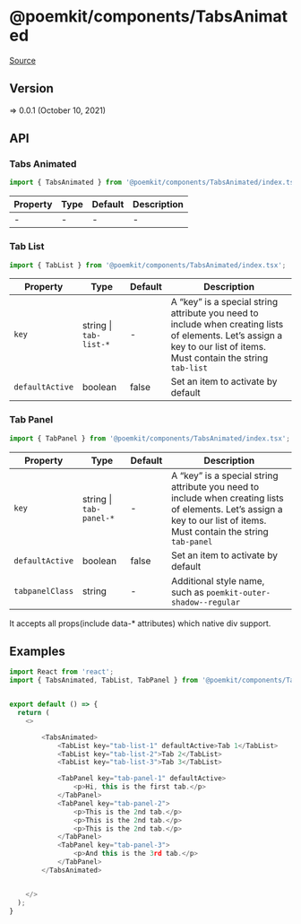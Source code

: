 # @poemkit/components/TabsAnimated

[Source](https://github.com/xizon/poemkit/tree/main/src/client/components/TabsAnimated)

## Version

=> 0.0.1 (October 10, 2021)

## API

### Tabs Animated
```js
import { TabsAnimated } from '@poemkit/components/TabsAnimated/index.tsx';
```
| Property | Type | Default | Description |
| --- | --- | --- | --- |
| - | - | - | - |


### Tab List
```js
import { TabList } from '@poemkit/components/TabsAnimated/index.tsx';
```
| Property | Type | Default | Description |
| --- | --- | --- | --- |
| `key` | string \| `tab-list-*` | - |  A “key” is a special string attribute you need to include when creating lists of elements. Let’s assign a key to our list of items. Must contain the string `tab-list` |
| `defaultActive` | boolean | false | Set an item to activate by default |


### Tab Panel
```js
import { TabPanel } from '@poemkit/components/TabsAnimated/index.tsx';
```
| Property | Type | Default | Description |
| --- | --- | --- | --- |
| `key` | string \| `tab-panel-*` | - |  A “key” is a special string attribute you need to include when creating lists of elements. Let’s assign a key to our list of items. Must contain the string `tab-panel` |
| `defaultActive` | boolean | false | Set an item to activate by default |
| `tabpanelClass` | string | - | Additional style name, such as `poemkit-outer-shadow--regular` |


It accepts all props(include data-* attributes) which native div support.

## Examples

```js
import React from 'react';
import { TabsAnimated, TabList, TabPanel } from '@poemkit/components/TabsAnimated/index.tsx';


export default () => {
  return (
    <>

		<TabsAnimated>
			<TabList key="tab-list-1" defaultActive>Tab 1</TabList>
			<TabList key="tab-list-2">Tab 2</TabList>
			<TabList key="tab-list-3">Tab 3</TabList>

			<TabPanel key="tab-panel-1" defaultActive>
				<p>Hi, this is the first tab.</p>
			</TabPanel>
			<TabPanel key="tab-panel-2">
				<p>This is the 2nd tab.</p>
				<p>This is the 2nd tab.</p>
				<p>This is the 2nd tab.</p>
			</TabPanel>
			<TabPanel key="tab-panel-3">
				<p>And this is the 3rd tab.</p>
			</TabPanel>    
		</TabsAnimated>	


    </>
  );
}

```